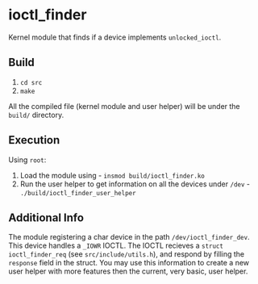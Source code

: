 # ioctl_finder

Kernel module that finds if a device implements `unlocked_ioctl`.

## Build

1. `cd src`
2. `make`

All the compiled file (kernel module and user helper) will be under the `build/` directory.

## Execution

Using `root`:
1. Load the module using - `insmod build/ioctl_finder.ko`
2. Run the user helper to get information on all the devices under `/dev` - `./build/ioctl_finder_user_helper`

## Additional Info

The module registering a char device in the path `/dev/ioctl_finder_dev`. This device handles a `_IOWR` IOCTL.
The IOCTL recieves a `struct ioctl_finder_req` (see `src/include/utils.h`), and respond by filling the `response` field in the struct.
You may use this information to create a new user helper with more features then the current, very basic, user helper.